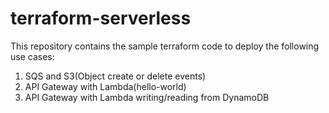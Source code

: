 # terraform-serverless

This repository contains the sample terraform code to deploy the following use cases:

1) SQS and S3(Object create or delete events)
2) API Gateway with Lambda(hello-world)
3) API Gateway with Lambda writing/reading from DynamoDB
